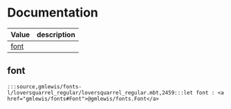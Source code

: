 # Documentation
|Value|description|
|---|---|
|[font](#font)||

## font

```moonbit
:::source,gmlewis/fonts-l/loversquarrel_regular/loversquarrel_regular.mbt,2459:::let font : <a href="gmlewis/fonts#Font">@gmlewis/fonts.Font</a>
```

